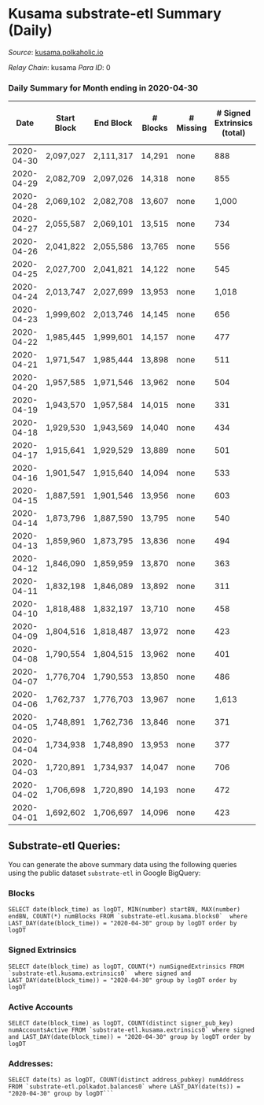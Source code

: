 # Kusama substrate-etl Summary (Daily)

_Source_: [kusama.polkaholic.io](https://kusama.polkaholic.io)

*Relay Chain*: kusama
*Para ID*: 0



### Daily Summary for Month ending in 2020-04-30


| Date | Start Block | End Block | # Blocks | # Missing | # Signed Extrinsics (total) | # Active Accounts | # Addresses with Balances | # Events | # Transfers | # XCM Transfers In | # XCM Transfers Out |
| ---- | ----------- | --------- | -------- | --------- | --------------------------- | ----------------- | ------------------------- | -------- | ----------- | ------------------ | ------------------- |
| 2020-04-30 | 2,097,027 | 2,111,317 | 14,291 | none  | 888 | 490 | 8,085 | 51,123 | 460 ($41,348,410) |   |   |
| 2020-04-29 | 2,082,709 | 2,097,026 | 14,318 | none  | 855 | 379 |  | 49,916 | 333 ($35,195,687) |   |   |
| 2020-04-28 | 2,069,102 | 2,082,708 | 13,607 | none  | 1,000 | 425 |  | 52,992 | 279 ($2,254,068) |   |   |
| 2020-04-27 | 2,055,587 | 2,069,101 | 13,515 | none  | 734 | 351 |  | 45,233 | 360 ($3,012,175) |   |   |
| 2020-04-26 | 2,041,822 | 2,055,586 | 13,765 | none  | 556 | 293 |  | 43,120 | 325 ($31,632,041) |   |   |
| 2020-04-25 | 2,027,700 | 2,041,821 | 14,122 | none  | 545 | 338 |  | 44,612 | 287 ($18,728,722) |   |   |
| 2020-04-24 | 2,013,747 | 2,027,699 | 13,953 | none  | 1,018 | 460 |  | 46,880 | 534 ($92,725,318) |   |   |
| 2020-04-23 | 1,999,602 | 2,013,746 | 14,145 | none  | 656 | 341 |  | 46,301 | 378 ($17,602,153) |   |   |
| 2020-04-22 | 1,985,445 | 1,999,601 | 14,157 | none  | 477 | 224 |  | 44,192 | 272 ($10,850,855) |   |   |
| 2020-04-21 | 1,971,547 | 1,985,444 | 13,898 | none  | 511 | 265 |  | 46,127 | 230 ($796,699) |   |   |
| 2020-04-20 | 1,957,585 | 1,971,546 | 13,962 | none  | 504 | 264 |  | 44,032 | 303 ($28,675,884) |   |   |
| 2020-04-19 | 1,943,570 | 1,957,584 | 14,015 | none  | 331 | 168 |  | 42,918 | 136 ($2,559,611) |   |   |
| 2020-04-18 | 1,929,530 | 1,943,569 | 14,040 | none  | 434 | 212 |  | 43,588 | 198 ($1,971,404) |   |   |
| 2020-04-17 | 1,915,641 | 1,929,529 | 13,889 | none  | 501 | 258 |  | 42,604 | 227 ($9,330,336) |   |   |
| 2020-04-16 | 1,901,547 | 1,915,640 | 14,094 | none  | 533 | 260 |  | 43,383 | 293 ($9,386,005) |   |   |
| 2020-04-15 | 1,887,591 | 1,901,546 | 13,956 | none  | 603 | 293 |  | 45,122 | 337 ($5,561,919) |   |   |
| 2020-04-14 | 1,873,796 | 1,887,590 | 13,795 | none  | 540 | 286 |  | 43,207 | 289 ($6,892,401) |   |   |
| 2020-04-13 | 1,859,960 | 1,873,795 | 13,836 | none  | 494 | 255 |  | 43,255 | 293 ($7,434,230) |   |   |
| 2020-04-12 | 1,846,090 | 1,859,959 | 13,870 | none  | 363 | 201 |  | 41,688 | 234 ($8,600,582) |   |   |
| 2020-04-11 | 1,832,198 | 1,846,089 | 13,892 | none  | 311 | 176 |  | 42,120 | 196 ($5,379,345) |   |   |
| 2020-04-10 | 1,818,488 | 1,832,197 | 13,710 | none  | 458 | 280 |  | 43,666 | 225 ($27,945,925) |   |   |
| 2020-04-09 | 1,804,516 | 1,818,487 | 13,972 | none  | 423 | 216 |  | 42,955 | 190 ($40,822,516) |   |   |
| 2020-04-08 | 1,790,554 | 1,804,515 | 13,962 | none  | 401 | 214 |  | 43,709 | 208 ($8,409,716) |   |   |
| 2020-04-07 | 1,776,704 | 1,790,553 | 13,850 | none  | 486 | 227 |  | 43,044 | 181 ($9,003,045) |   |   |
| 2020-04-06 | 1,762,737 | 1,776,703 | 13,967 | none  | 1,613 | 240 |  | 49,800 | 1,350 ($3,232,694) |   |   |
| 2020-04-05 | 1,748,891 | 1,762,736 | 13,846 | none  | 371 | 194 |  | 42,515 | 205 ($16,872,568) |   |   |
| 2020-04-04 | 1,734,938 | 1,748,890 | 13,953 | none  | 377 | 224 |  | 43,013 | 219 ($5,606,954) |   |   |
| 2020-04-03 | 1,720,891 | 1,734,937 | 14,047 | none  | 706 | 226 |  | 44,867 | 436 ($46,321,982) |   |   |
| 2020-04-02 | 1,706,698 | 1,720,890 | 14,193 | none  | 472 | 232 |  | 44,254 | 226 ($30,192,810) |   |   |
| 2020-04-01 | 1,692,602 | 1,706,697 | 14,096 | none  | 423 | 259 |  | 44,905 | 153 ($15,686,981) |   |   |

## Substrate-etl Queries:
You can generate the above summary data using the following queries using the public dataset `substrate-etl` in Google BigQuery:


### Blocks
```
SELECT date(block_time) as logDT, MIN(number) startBN, MAX(number) endBN, COUNT(*) numBlocks FROM `substrate-etl.kusama.blocks0`  where LAST_DAY(date(block_time)) = "2020-04-30" group by logDT order by logDT
```


### Signed Extrinsics
```
SELECT date(block_time) as logDT, COUNT(*) numSignedExtrinsics FROM `substrate-etl.kusama.extrinsics0`  where signed and LAST_DAY(date(block_time)) = "2020-04-30" group by logDT order by logDT
```


### Active Accounts
```
SELECT date(block_time) as logDT, COUNT(distinct signer_pub_key) numAccountsActive FROM `substrate-etl.kusama.extrinsics0` where signed and LAST_DAY(date(block_time)) = "2020-04-30" group by logDT order by logDT
```


### Addresses:
```
SELECT date(ts) as logDT, COUNT(distinct address_pubkey) numAddress FROM `substrate-etl.polkadot.balances0` where LAST_DAY(date(ts)) = "2020-04-30" group by logDT```


